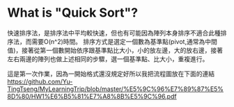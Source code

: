 # What is "Quick Sort"?

快速排序法，是排序法中平均較快速，但也有可能因為陣列本身排序不適合此種排序法，而需要O(n^2)時間。 排序方式是選定一個數為基準點(pivot,通常為中間值)，接著從第一個數開始依序跟基準點比大小，小的放左邊，大的放右邊，接著左右兩邊的陣列也做上述相同的步驟，選一個基準點、比大小，重複進行。


這是第一次作業，因為一開始格式還沒規定好所以我把流程圖放在下面的連結
https://github.com/Yu-TingTseng/MyLearningTrip/blob/master/%E5%9C%96%E7%89%87%E5%8D%80/HW1%E6%B5%81%E7%A8%8B%E5%9C%96.pdf
